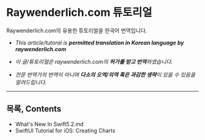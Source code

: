 # Raywenderlich.com 튜토리얼
Raywenderlich.com의 유용한 튜토리얼을 한국어 번역입니다.

- *This article/tutoral is **permitted translation in Korean language by raywenderlich.com***

- *이 글/튜토리얼은 raywenderlich.com의 **허가를 받고 번역**하였습니다.*

- *전문 번역가의 번역이 아니며 **다소의 오역/의역 혹은 과감한 생략**이 있을 수 있음을 알려드립니다.*

-----

## 목록, Contents
* What's New In Swift5.2.md
* SwiftUI Tutorial for iOS: Creating Charts

